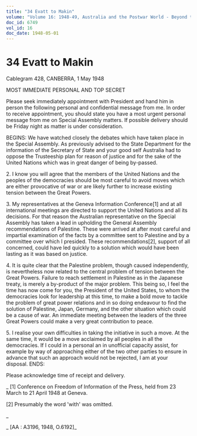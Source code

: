```yaml
---
title: "34 Evatt to Makin"
volume: "Volume 16: 1948-49, Australia and the Postwar World - Beyond the Region"
doc_id: 6749
vol_id: 16
doc_date: 1948-05-01
---
```


# 34 Evatt to Makin

Cablegram 428, CANBERRA, 1 May 1948

MOST IMMEDIATE PERSONAL AND TOP SECRET

Please seek immediately appointment with President and hand him in person the following personal and confidential message from me. In order to receive appointment, you should state you have a most urgent personal message from me on Special Assembly matters. If possible delivery should be Friday night as matter is under consideration.

BEGINS: We have watched closely the debates which have taken place in the Special Assembly. As previously advised to the State Department for the information of the Secretary of State and your good self Australia had to oppose the Trusteeship plan for reason of justice and for the sake of the United Nations which was in great danger of being by-passed.

2\. I know you will agree that the members of the United Nations and the peoples of the democracies should be most careful to avoid moves which are either provocative of war or are likely further to increase existing tension between the Great Powers.

3\. My representatives at the Geneva Information Conference[1] and at all international meetings are directed to support the United Nations and all its decisions. For that reason the Australian representative on the Special Assembly has taken a lead in upholding the General Assembly recommendations of Palestine. These were arrived at after most careful and impartial examination of the facts by a committee sent to Palestine and by a committee over which I presided. These recommendations[2], support of all concerned, could have led quickly to a solution which would have been lasting as it was based on justice.

4\. It is quite clear that the Palestine problem, though caused independently, is nevertheless now related to the central problem of tension between the Great Powers. Failure to reach settlement in Palestine as in the Japanese treaty, is merely a by-product of the major problem. This being so, I feel the time has now come for you, the President of the United States, to whom the democracies look for leadership at this time, to make a bold move to tackle the problem of great power relations and in so doing endeavour to find the solution of Palestine, Japan, Germany, and the other situation which could be a cause of war. An immediate meeting between the leaders of the three Great Powers could make a very great contribution to peace.

5\. I realise your own difficulties in taking the initiative in such a move. At the same time, it would be a move acclaimed by all peoples in all the democracies. If I could in a personal an in unofficial capacity assist, for example by way of approaching either of the two other parties to ensure in advance that such an approach would not be rejected, I am at your disposal. ENDS:

Please acknowledge time of receipt and delivery.

_ [1] Conference on Freedom of Information of the Press, held from 23 March to 21 April 1948 at Geneva.

[2] Presumably the word 'with' was omitted.

_

_ [AA : A3196, 1948, O.6192]_

